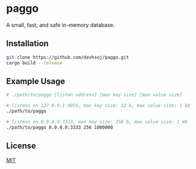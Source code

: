 # paggo

A small, fast, and safe in-memory database. 

## Installation

```bash
git clone https://github.com/devhsoj/paggo.git
cargo build --release
```

## Example Usage

```bash
# ./path/to/paggo [listen address] [max key size] [max value size]

# listens on 127.0.0.1:9055, max key size: 32 b, max value size: 1 kb
./path/to/paggo

# listens on 0.0.0.0:3333, max key size: 256 b, max value size: 1 mb
./path/to/paggo 0.0.0.0:3333 256 1000000
```

## License

[MIT](https://choosealicense.com/licenses/mit/)